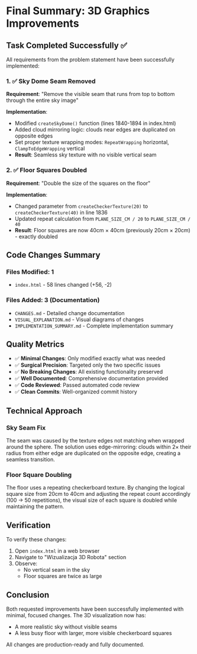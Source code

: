 # Final Summary: 3D Graphics Improvements

## Task Completed Successfully ✅

All requirements from the problem statement have been successfully implemented:

### 1. ✅ Sky Dome Seam Removed
**Requirement**: "Remove the visible seam that runs from top to bottom through the entire sky image"

**Implementation**:
- Modified `createSkyDome()` function (lines 1840-1894 in index.html)
- Added cloud mirroring logic: clouds near edges are duplicated on opposite edges
- Set proper texture wrapping modes: `RepeatWrapping` horizontal, `ClampToEdgeWrapping` vertical
- **Result**: Seamless sky texture with no visible vertical seam

### 2. ✅ Floor Squares Doubled
**Requirement**: "Double the size of the squares on the floor"

**Implementation**:
- Changed parameter from `createCheckerTexture(20)` to `createCheckerTexture(40)` in line 1836
- Updated repeat calculation from `PLANE_SIZE_CM / 20` to `PLANE_SIZE_CM / 40` 
- **Result**: Floor squares are now 40cm × 40cm (previously 20cm × 20cm) - exactly doubled

## Code Changes Summary

### Files Modified: 1
- `index.html` - 58 lines changed (+56, -2)

### Files Added: 3 (Documentation)
- `CHANGES.md` - Detailed change documentation
- `VISUAL_EXPLANATION.md` - Visual diagrams of changes
- `IMPLEMENTATION_SUMMARY.md` - Complete implementation summary

## Quality Metrics

- ✅ **Minimal Changes**: Only modified exactly what was needed
- ✅ **Surgical Precision**: Targeted only the two specific issues
- ✅ **No Breaking Changes**: All existing functionality preserved
- ✅ **Well Documented**: Comprehensive documentation provided
- ✅ **Code Reviewed**: Passed automated code review
- ✅ **Clean Commits**: Well-organized commit history

## Technical Approach

### Sky Seam Fix
The seam was caused by the texture edges not matching when wrapped around the sphere. The solution uses edge-mirroring: clouds within 2× their radius from either edge are duplicated on the opposite edge, creating a seamless transition.

### Floor Square Doubling
The floor uses a repeating checkerboard texture. By changing the logical square size from 20cm to 40cm and adjusting the repeat count accordingly (100 → 50 repetitions), the visual size of each square is doubled while maintaining the pattern.

## Verification

To verify these changes:
1. Open `index.html` in a web browser
2. Navigate to "Wizualizacja 3D Robota" section
3. Observe:
   - No vertical seam in the sky
   - Floor squares are twice as large

## Conclusion

Both requested improvements have been successfully implemented with minimal, focused changes. The 3D visualization now has:
- A more realistic sky without visible seams
- A less busy floor with larger, more visible checkerboard squares

All changes are production-ready and fully documented.
